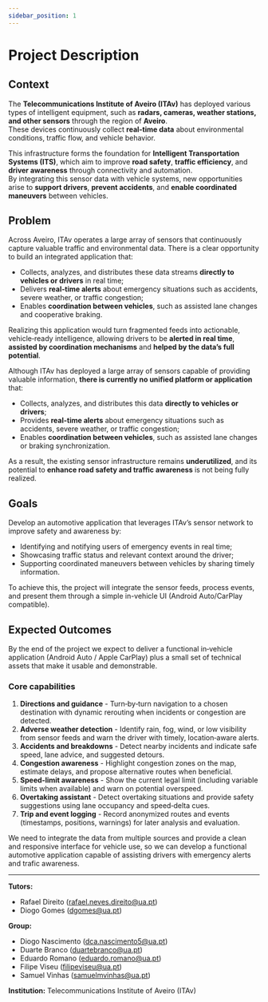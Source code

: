 ```yaml
---
sidebar_position: 1
---
```


# Project Description

## Context
The **Telecommunications Institute of Aveiro (ITAv)** has deployed various types of intelligent equipment, such as **radars, cameras, weather stations, and other sensors** through the region of **Aveiro**.  
These devices continuously collect **real-time data** about environmental conditions, traffic flow, and vehicle behavior.

This infrastructure forms the foundation for **Intelligent Transportation Systems (ITS)**, which aim to improve **road safety**, **traffic efficiency**, and **driver awareness** through connectivity and automation.  
By integrating this sensor data with vehicle systems, new opportunities arise to **support drivers**, **prevent accidents**, and **enable coordinated maneuvers** between vehicles.

## Problem
Across Aveiro, ITAv operates a large array of sensors that continuously capture valuable traffic and environmental data. There is a clear opportunity to build an integrated application that:
- Collects, analyzes, and distributes these data streams **directly to vehicles or drivers** in real time;
- Delivers **real‑time alerts** about emergency situations such as accidents, severe weather, or traffic congestion;
- Enables **coordination between vehicles**, such as assisted lane changes and cooperative braking.

Realizing this application would turn fragmented feeds into actionable, vehicle‑ready intelligence, allowing drivers to be **alerted in real time**, **assisted by coordination mechanisms** and **helped by the data’s full potential**.

Although ITAv has deployed a large array of sensors capable of providing valuable information, **there is currently no unified platform or application** that:
- Collects, analyzes, and distributes this data **directly to vehicles or drivers**;  
- Provides **real-time alerts** about emergency situations such as accidents, severe weather, or traffic congestion;  
- Enables **coordination between vehicles**, such as assisted lane changes or braking synchronization.

As a result, the existing sensor infrastructure remains **underutilized**, and its potential to **enhance road safety and traffic awareness** is not being fully realized.

## Goals
Develop an automotive application that leverages ITAv’s sensor network to improve safety and awareness by:
- Identifying and notifying users of emergency events in real time;
- Showcasing traffic status and relevant context around the driver;
- Supporting coordinated maneuvers between vehicles by sharing timely information.

To achieve this, the project will integrate the sensor feeds, process events, and present them through a simple in-vehicle UI (Android Auto/CarPlay compatible).


## Expected Outcomes
By the end of the project we expect to deliver a functional in‑vehicle application (Android Auto / Apple CarPlay) plus a small set of technical assets that make it usable and demonstrable.

### Core capabilities
1. **Directions and guidance** - Turn‑by‑turn navigation to a chosen destination with dynamic rerouting when incidents or congestion are detected.
2. **Adverse weather detection** - Identify rain, fog, wind, or low visibility from sensor feeds and warn the driver with timely, location‑aware alerts.
3. **Accidents and breakdowns** - Detect nearby incidents and indicate safe speed, lane advice, and suggested detours.
4. **Congestion awareness** - Highlight congestion zones on the map, estimate delays, and propose alternative routes when beneficial.
5. **Speed‑limit awareness** - Show the current legal limit (including variable limits when available) and warn on potential overspeed.
6. **Overtaking assistant** - Detect overtaking situations and provide safety suggestions using lane occupancy and speed‑delta cues.
7. **Trip and event logging** - Record anonymized routes and events (timestamps, positions, warnings) for later analysis and evaluation.

We need to integrate the data from multiple sources and provide a clean and responsive interface for vehicle use, so we can develop a functional automotive application capable of assisting drivers with emergency alerts and trafic awareness.

---

**Tutors:**  
- Rafael Direito (rafael.neves.direito@ua.pt)  
- Diogo Gomes (dgomes@ua.pt)  

**Group:**
- Diogo Nascimento (dca.nascimento5@ua.pt)
- Duarte Branco (duartebranco@ua.pt)
- Eduardo Romano (eduardo.romano@ua.pt)
- Filipe Viseu (filipeviseu@ua.pt)
- Samuel Vinhas (samuelmvinhas@ua.pt)

**Institution:** Telecommunications Institute of Aveiro (ITAv)